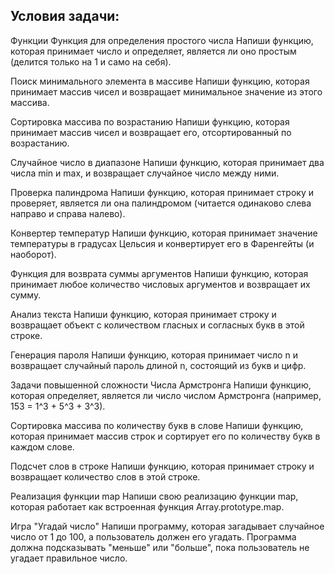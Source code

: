 ## Условия задачи:

Функции
Функция для определения простого числа
Напиши функцию, которая принимает число и определяет, является ли оно простым (делится только на 1 и само на себя).

Поиск минимального элемента в массиве
Напиши функцию, которая принимает массив чисел и возвращает минимальное значение из этого массива.

Сортировка массива по возрастанию
Напиши функцию, которая принимает массив чисел и возвращает его, отсортированный по возрастанию.

Случайное число в диапазоне
Напиши функцию, которая принимает два числа min и max, и возвращает случайное число между ними.

Проверка палиндрома
Напиши функцию, которая принимает строку и проверяет, является ли она палиндромом (читается одинаково слева направо и справа налево).

Конвертер температур
Напиши функцию, которая принимает значение температуры в градусах Цельсия и конвертирует его в Фаренгейты (и наоборот).

Функция для возврата суммы аргументов
Напиши функцию, которая принимает любое количество числовых аргументов и возвращает их сумму.

Анализ текста
Напиши функцию, которая принимает строку и возвращает объект с количеством гласных и согласных букв в этой строке.

Генерация пароля
Напиши функцию, которая принимает число n и возвращает случайный пароль длиной n, состоящий из букв и цифр.

Задачи повышенной сложности
Числа Армстронга
Напиши функцию, которая определяет, является ли число числом Армстронга (например, 153 = 1^3 + 5^3 + 3^3).

Сортировка массива по количеству букв в слове
Напиши функцию, которая принимает массив строк и сортирует его по количеству букв в каждом слове.

Подсчет слов в строке
Напиши функцию, которая принимает строку и возвращает количество слов в этой строке.

Реализация функции map
Напиши свою реализацию функции map, которая работает как встроенная функция Array.prototype.map.

Игра "Угадай число"
Напиши программу, которая загадывает случайное число от 1 до 100, а пользователь должен его угадать. Программа должна подсказывать "меньше" или "больше", пока пользователь не угадает правильное число.